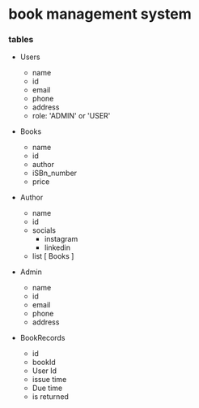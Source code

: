 # book management system

### tables

- Users

  - name
  - id
  - email
  - phone
  - address
  - role: 'ADMIN' or 'USER'

- Books

  - name
  - id
  - author
  - iSBn_number
  - price

- Author

  - name
  - id
  - socials
    - instagram
    - linkedin
  - list [ Books ]

- Admin
  - name
  - id
  - email
  - phone
  - address
- BookRecords
  - id
  - bookId
  - User Id
  - issue time
  - Due time
  - is returned
